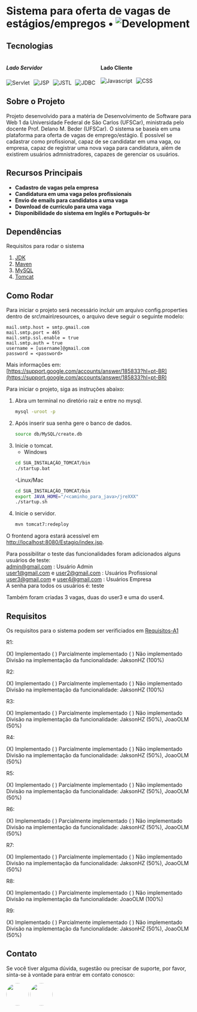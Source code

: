 # Sistema para oferta de vagas de estágios/empregos • ![Development](https://img.shields.io/badge/Ativo-blue)

## Tecnologias  
<div style="display: flex; justify-content: space-between;">
    <div style="flex: 1;">
        <h5>Lado Servidor</h5>
        <div style="display: flex; flex-wrap: wrap; gap: 10px;">
            <img src="https://img.shields.io/badge/Servlet-CB3837.svg?style=for-the-badge" alt="Servlet" />
            <img src="https://img.shields.io/badge/JSP-61DAFB.svg?style=for-the-badge" alt="JSP" />
            <img src="https://img.shields.io/badge/JSTL-092E20.svg?style=for-the-badge" alt="JSTL" />
            <img src="https://img.shields.io/badge/JDBC-38B2AC.svg?style=for-the-badge" alt="JDBC" />
        </div>
    </div>
    <div style="flex: 1;">
        <h4>Lado Cliente</h4>
        <div style="display: flex; flex-wrap: wrap; gap: 10px;">
            <img src="https://shields.io/badge/JavaScript-F7DF1E?logo=JavaScript&logoColor=000&style=flat-square" alt="Javascript" />
            <img src="https://shields.io/badge/CSS-0000FF?logo=CSS3&logoColor=000&style=flat-square" alt="CSS" />
        </div>
    </div>
</div>


## Sobre o Projeto

Projeto desenvolvido para a matéria de Desenvolvimento de Software para Web 1 da Universidade Federal de São Carlos (UFSCar), ministrada pelo docente Prof. Delano M. Beder (UFSCar). O sistema se baseia em uma plataforma para oferta de vagas de emprego/estágio. É possível se cadastrar como profissional, capaz de se candidatar em uma vaga, ou empresa, capaz de registrar uma nova vaga para candidatura, além de existirem usuários admnistradores, capazes de gerenciar os usuários. 

## Recursos Principais

- **Cadastro de vagas pela empresa** 
- **Candidatura em uma vaga pelos profissionais** 
- **Envio de emails para candidatos a uma vaga**
- **Download de currículo para uma vaga**
- **Disponibilidade do sistema em Inglês e Português-br**

## Dependências
Requisitos para rodar o sistema
1. [JDK](https://openjdk.java.net/)
2. [Maven](https://maven.apache.org/)
3. [MySQL](https://www.mysql.com/)
4. [Tomcat](https://tomcat.apache.org/)

## Como Rodar
Para iniciar o projeto será necessário incluir um arquivo config.properties dentro de src\main\resources\, o arquivo deve seguir o seguinte modelo:

    mail.smtp.host = smtp.gmail.com  
    mail.smtp.port = 465  
    mail.smtp.ssl.enable = true  
    mail.smtp.auth = true  
    username = [username]@gmail.com  
    password = <password>  

Mais informações em: [https://support.google.com/accounts/answer/185833?hl=pt-BR](https://support.google.com/accounts/answer/185833?hl=pt-BR)

Para iniciar o projeto, siga as instruções abaixo:

1. Abra um terminal no diretório raiz e entre no mysql.
   ```bash
   mysql -uroot -p
   ```
2. Após inserir sua senha gere o banco de dados.
   ```bash
   source db/MySQL/create.db
   ```
4. Inicie o tomcat.
    - Windows
   ```bash
   cd SUA_INSTALAÇÂO_TOMCAT/bin
   ./startup.bat
   ```
   -Linux/Mac
    ```bash
   cd SUA_INSTALAÇÂO_TOMCAT/bin
   export JAVA_HOME="/<caminho_para_java>/jreXXX"
   ./startup.sh
   ```
5. Inicie o servidor.
   ```bash
   mvn tomcat7:redeploy
   ```

O frontend agora estará acessível em [http://localhost:8080/Estagio/index.jsp](http://localhost:8080/Estagio/index.jsp).

Para possibilitar o teste das funcionalidades foram adicionados alguns usuários de teste:  
    admin@gmail.com : Usuário Admin  
    user1@gmail.com e user2@gmail.com : Usuários Profissional  
    user3@gmail.com e user4@gmail.com : Usuários Empresa  
A senha para todos os usuários é: teste

Também foram criadas 3 vagas, duas do user3 e uma do user4.

## Requisitos 

Os requisitos para o sistema podem ser verificiados em [Requisitos-A1](Requisitos-A1.pdf)


R1:

(X) Implementado ( ) Parcialmente implementado ( ) Não implementado  
Divisão na implementação da funcionalidade: JaksonHZ (100%)

R2:

(X) Implementado ( ) Parcialmente implementado ( ) Não implementado  
Divisão na implementação da funcionalidade: JaksonHZ (100%)

R3:

(X) Implementado ( ) Parcialmente implementado ( ) Não implementado  
Divisão na implementação da funcionalidade: JaksonHZ (50%), JoaoOLM (50%)

R4:

(X) Implementado ( ) Parcialmente implementado ( ) Não implementado   
Divisão na implementação da funcionalidade: JaksonHZ (50%), JoaoOLM (50%)

R5:

(X) Implementado ( ) Parcialmente implementado ( ) Não implementado  
Divisão na implementação da funcionalidade: JaksonHZ (50%), JoaoOLM (50%)

R6:

(X) Implementado ( ) Parcialmente implementado ( ) Não implementado  
Divisão na implementação da funcionalidade: JaksonHZ (50%), JoaoOLM (50%)

R7:

(X) Implementado ( ) Parcialmente implementado ( ) Não implementado  
Divisão na implementação da funcionalidade: JaksonHZ (50%), JoaoOLM (50%)

R8:

(X) Implementado ( ) Parcialmente implementado ( ) Não implementado  
Divisão na implementação da funcionalidade: JoaoOLM (100%)

R9:

(X) Implementado ( ) Parcialmente implementado ( ) Não implementado  
Divisão na implementação da funcionalidade: JaksonHZ (50%), JoaoOLM (50%)

## Contato

Se você tiver alguma dúvida, sugestão ou precisar de suporte, por favor, sinta-se à vontade para entrar em contato conosco:

[<img src="https://github.com/JoaoOLM.png" width="60px;" style="border-radius:50%"/>](https://github.com/JoaoOLM/)
[<img src="https://github.com/JaksonHZ.png" width="60px;" style="border-radius:50%"/>](https://github.com/JaksonHZ/)
